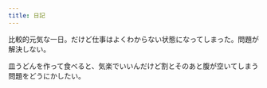 ```yaml
---
title: 日記
---
```


比較的元気な一日。だけど仕事はよくわからない状態になってしまった。問題が解決しない。

皿うどんを作って食べると、気楽でいいんだけど割とそのあと腹が空いてしまう問題をどうにかしたい。
